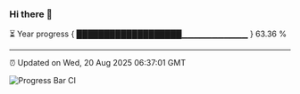 ### Hi there 👋

⏳ Year progress { ███████████████████▁▁▁▁▁▁▁▁▁▁▁ } 63.36 %

---

⏰ Updated on Wed, 20 Aug 2025 06:37:01 GMT

![Progress Bar CI](https://github.com/ZhaoGui/ZhaoGui/workflows/Progress%20Bar%20CI/badge.svg)
